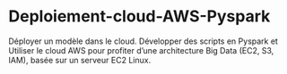 # Deploiement-cloud-AWS-Pyspark
Déployer un modèle dans le cloud. Développer des scripts en Pyspark et Utiliser le cloud AWS pour profiter d’une architecture Big Data (EC2, S3, IAM), basée sur un serveur EC2 Linux.

